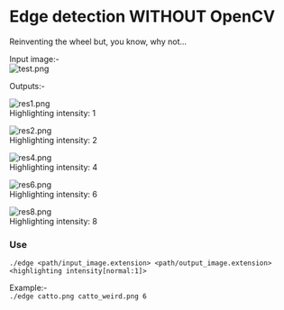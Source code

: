 # Edge detection WITHOUT OpenCV
  
Reinventing the wheel but, you know, why not...
  
  
  
Input image:-  
![test.png](./test.jpg)
  
  
Outputs:-  
  
![res1.png](./res1.png)  
Highlighting intensity: 1  
  
![res2.png](./res2.png)  
Highlighting intensity: 2  
  
![res4.png](./res4.png)  
Highlighting intensity: 4  
  
![res6.png](./res6.png)  
Highlighting intensity: 6  
  
![res8.png](./res8.png)  
Highlighting intensity: 8  
  
  
  
### Use  
`./edge <path/input_image.extension> <path/output_image.extension> <highlighting intensity[normal:1]>`  
  
Example:-  
`./edge catto.png catto_weird.png 6`  

